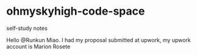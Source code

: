 # ohmyskyhigh-code-space
self-study notes

Hello @Runkun Miao. I had my proposal submitted at upwork, my upwork account is Marion Rosete